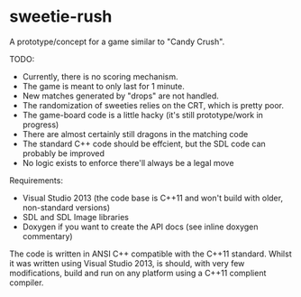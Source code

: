 sweetie-rush
============

A prototype/concept for a game similar to "Candy Crush".

TODO:

* Currently, there is no scoring mechanism.
* The game is meant to only last for 1 minute.
* New matches generated by "drops" are not handled.
* The randomization of sweeties relies on the CRT, which is pretty poor.
* The game-board code is a little hacky (it's still prototype/work in progress)
* There are almost certainly still dragons in the matching code
* The standard C++ code should be effcient, but the SDL code can probably be improved
* No logic exists to enforce there'll always be a legal move

Requirements:
* Visual Studio 2013 (the code base is C++11 and won't build with older, non-standard versions)
* SDL and SDL Image libraries
* Doxygen if you want to create the API docs (see inline doxygen commentary)

The code is written in ANSI C++ compatible with the C++11 standard. Whilst it was written using Visual Studio 2013, is should, with very few modifications, build and run on any platform using a C++11 complient compiler.

